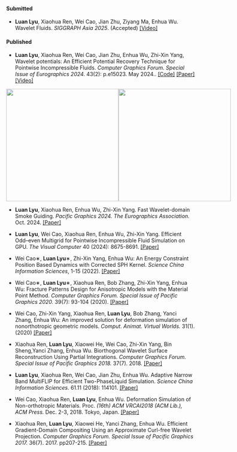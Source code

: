#### Submitted

- <strong>Luan Lyu</strong>, Xiaohua Ren, Wei Cao, Jian Zhu, Ziyang Ma, Enhua Wu. Wavelet Fluids. <i>SIGGRAPH Asia 2025</i>. (Accepted)  [[Video]](https://www.bilibili.com/video/BV1oqn9zJEZ3/)

#### Published

- <strong>Luan Lyu</strong>, Xiaohua Ren, Wei Cao, Jian Zhu, Enhua Wu, Zhi-Xin Yang, Wavelet potentials: An Efficient Potential Recovery Technique for Pointwise Incompressible Fluids. <i>Computer Graphics Forum. Special Issue of Eurographics 2024.</i> 43(2): p.e15023. May 2024.. [[Code]](https://github.com/yours321dog/WaveletPotentials) [[Paper]](https://onlinelibrary.wiley.com/doi/full/10.1111/cgf.15023) [[Video]](https://www.bilibili.com/video/BV1dWnozREau/)
<div style="display: flex; justify-content: space-between;">
  <img src="https://github.com/lyuluan/lyuluan.github.io/blob/main/contents/images/siga2025/pipe_tube.png" height="300" style="object-fit: contain">
  <img src="https://github.com/lyuluan/lyuluan.github.io/blob/main/contents/images/siga2025/glugging.png" height="300" style="object-fit: contain">
</div>

- <strong>Luan Lyu</strong>, Xiaohua Ren, Enhua Wu, Zhi-Xin Yang. Fast Wavelet-domain Smoke Guiding. <i>Pacific Graphics 2024. The Eurographics Association.</i> Oct. 2024. [[Paper]](https://diglib.eg.org/bitstreams/30ddf509-7ae8-41d4-808e-94a3245d3142/download)

- <strong>Luan Lyu</strong>, Wei Cao, Xiaohua Ren, Enhua Wu, Zhi-Xin Yang. Efficient Odd–even Multigrid for Pointwise Incompressible Fluid Simulation on GPU. <i>The Visual Computer</i> 40 (2024): 8675-8691. [[Paper]](https://link.springer.com/article/10.1007/s00371-024-03264-y)

- Wei Cao∗, <strong>Luan Lyu</strong>∗, Zhi-Xin Yang, Enhua Wu: An Energy Constraint Position Based Dynamics with Corrected SPH Kernel. <i>Science China Information Sciences</i>, 1-15 (2022). [[Paper]](https://link.springer.com/article/10.1007/s11432-021-3464-2)

- Wei Cao∗, <strong>Luan Lyu</strong>∗, Xiaohua Ren, Bob Zhang, Zhi-Xin Yang, Enhua Wu: Fracture Patterns Design for Anisotropic Models with the Material Point Method. <i>Computer Graphics Forum. Special Issue of Pacific Graphics 2020.</i> 39(7): 93-104 (2020). [[Paper]](https://onlinelibrary.wiley.com/doi/full/10.1111/cgf.14129)

- Wei Cao, Zhi-Xin Yang, Xiaohua Ren, <strong>Luan Lyu</strong>, Bob Zhang, Yanci Zhang, Enhua Wu: An improved solution for deformation simulation of nonorthotropic geometric models. <i>Comput. Animat. Virtual Worlds.</i> 31(1). (2020) [[Paper]](https://onlinelibrary.wiley.com/doi/10.1002/cav.1915)

- Xiaohua Ren, <strong>Luan Lyu</strong>, Xiaowei He, Wei Cao, Zhi-Xin Yang, Bin Sheng,Yanci Zhang, Enhua Wu. Biorthogonal Wavelet Surface Reconstruction Using Partial Integrations. <i>Computer Graphics Forum. Special Issue of Pacific Graphics 2018.</i> 37(7). 2018. [[Paper]](https://onlinelibrary.wiley.com/doi/full/10.1111/cgf.13543)

- <strong>Luan Lyu</strong>, Xiaohua Ren, Wei Cao, Jian Zhu, Enhua Wu. Adaptive Narrow Band MultiFLIP for Efficient Two-PhaseLiquid Simulation. <i>Science China Information Sciences.</i> 61.11 (2018): 114101. [[Paper]](http://scis.scichina.com/en/2018/114101.pdf)

- Wei Cao, Xiaohua Ren, <strong>Luan Lyu</strong>, Enhua Wu. Deformation Simulation of Non-orthotropic Materials. Proc. <i>(16th) ACM VRCAI2018 (ACM Lib.), ACM Press.</i> Dec. 2-3, 2018. Tokyo, Japan. [[Paper]](https://dl.acm.org/doi/abs/10.1145/3284398.3284400)

- Xiaohua Ren, <strong>Luan Lyu</strong>, Xiaowei He, Yanci Zhang, Enhua Wu. Efficient Gradient-Domain Compositing Using an Approximate Curl-free Wavelet Projection. <i>Computer Graphics Forum. Special Issue of Pacific Graphics 2017.</i> 36(7). 2017. pp207-215. [[Paper]](https://onlinelibrary.wiley.com/doi/10.1111/cgf.13286)
